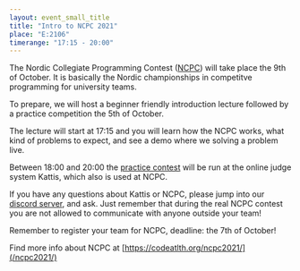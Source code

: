 ```yaml
---
layout: event_small_title
title: "Intro to NCPC 2021"
place: "E:2106"
timerange: "17:15 - 20:00"
---
```


The Nordic Collegiate Programming Contest ([NCPC](https://nordic.icpc.io/ncpc2021/)) will take place the 9th of October. It is basically the Nordic championships in competitve programming for university teams.

To prepare, we will host a beginner friendly introduction lecture followed by a practice competition the 5th of October.

The lecture will start at 17:15 and you will learn how the NCPC works, what kind of problems to expect, and see a demo where we solving a problem live.

Between 18:00 and 20:00 the [practice contest](https://open.kattis.com/contests/seutao/standings) will be run at the online judge system Kattis, which also is used at NCPC. 

If you have any questions about Kattis or NCPC, please jump into our [discord server](https://discord.gg/NpnXYj4), and ask. Just remember that during the real NCPC contest you are not allowed to communicate with anyone outside your team!

Remember to register your team for NCPC, deadline: the 7th of October! 

Find more info about NCPC at [https://codeatlth.org/ncpc2021/](/ncpc2021/)